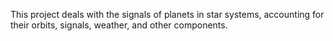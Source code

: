 

This project deals with the signals of planets in star systems, accounting for their orbits, signals, weather, and other components.